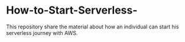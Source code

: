 # How-to-Start-Serverless-
This repository share the material about how an individual can start his serverless journey with AWS.
